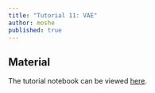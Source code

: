 ```yaml
---
title: "Tutorial 11: VAE"
author: moshe
published: true
---
```



## Material

The tutorial notebook can be viewed [here](https://nbviewer.org/github/vistalab-technion/cs236781-tutorials/blob/master/t13%20-%20Diffusion%20Models/DDPMs.ipynb).

